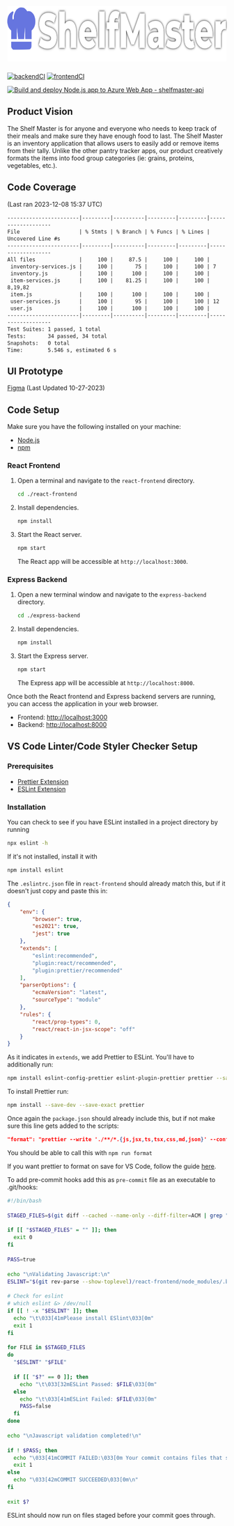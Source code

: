 <h1 align="center">
  <a href="https://github.com/narcolin/shelfmaster">
    <!-- Please provide path to your logo here -->
    <img src="docs/logo.png" alt="Logo" width="747" height="127">
  </a>
</h1>

[![backendCI](https://github.com/narcolin/shelfmaster/actions/workflows/node.js.yml/badge.svg)](https://github.com/narcolin/shelfmaster/actions/workflows/node.js.yml)
[![frontendCI](https://github.com/narcolin/shelfmaster/actions/workflows/react-frontend-ci.yml/badge.svg)](https://github.com/narcolin/shelfmaster/actions/workflows/react-frontend-ci.yml)

[![Build and deploy Node.js app to Azure Web App - shelfmaster-api](https://github.com/narcolin/shelfmaster/actions/workflows/main_shelfmaster-api.yml/badge.svg)](https://github.com/narcolin/shelfmaster/actions/workflows/main_shelfmaster-api.yml)

## Product Vision
The Shelf Master is for anyone and everyone who needs to keep track of their meals and make sure they have enough food to last. The Shelf Master is an inventory application that allows users to easily add or remove items from their tally. Unlike the other pantry tracker apps, our product creatively formats the items into food group categories (ie: grains, proteins, vegetables, etc.).

## Code Coverage
(Last ran 2023-12-08 15:37 UTC)
```
-----------------------|---------|----------|---------|---------|-------------------
File                   | % Stmts | % Branch | % Funcs | % Lines | Uncovered Line #s
-----------------------|---------|----------|---------|---------|-------------------
All files              |     100 |     87.5 |     100 |     100 |
 inventory-services.js |     100 |       75 |     100 |     100 | 7
 inventory.js          |     100 |      100 |     100 |     100 |
 item-services.js      |     100 |    81.25 |     100 |     100 | 8,19,82
 item.js               |     100 |      100 |     100 |     100 |
 user-services.js      |     100 |       95 |     100 |     100 | 12
 user.js               |     100 |      100 |     100 |     100 |
-----------------------|---------|----------|---------|---------|-------------------
Test Suites: 1 passed, 1 total
Tests:       34 passed, 34 total
Snapshots:   0 total
Time:        5.546 s, estimated 6 s
```

## UI Prototype
[Figma](https://www.figma.com/file/XXGMydp5IymbYieMKrbkJC/shelfmaster?type=design&node-id=0%3A1&mode=design&t=YxGTjOgWrYnnRygF-1) (Last Updated 10-27-2023)

## Code Setup
Make sure you have the following installed on your machine:
- [Node.js](https://nodejs.org/)
- [npm](https://www.npmjs.com/get-npm)

### React Frontend

1. Open a terminal and navigate to the `react-frontend` directory.

    ```bash
    cd ./react-frontend
    ```

2. Install dependencies.

    ```bash
    npm install
    ```

3. Start the React server.

    ```bash
    npm start
    ```

   The React app will be accessible at `http://localhost:3000`.

### Express Backend

1. Open a new terminal window and navigate to the `express-backend` directory.

    ```bash
    cd ./express-backend
    ```

2. Install dependencies.

    ```bash
    npm install
    ```

3. Start the Express server.

    ```bash
    npm start
    ```

   The Express app will be accessible at `http://localhost:8000`.

Once both the React frontend and Express backend servers are running, you can access the application in your web browser.
- Frontend: [http://localhost:3000](http://localhost:3000)
- Backend: [http://localhost:8000](http://localhost:8000)

## VS Code Linter/Code Styler Checker Setup
### Prerequisites 

 - [Prettier Extension](https://marketplace.visualstudio.com/items?itemName=esbenp.prettier-vscode)
 - [ESLint Extension](https://marketplace.visualstudio.com/items?itemName=dbaeumer.vscode-eslint)

### Installation
You can check to see if you have ESLint installed in a project directory by running
```sh
npx eslint -h
```
If it's not installed, install it with<br/>
```sh
npm install eslint
```

The `.eslintrc.json` file in `react-frontend` should already match this, but if it doesn't just copy and paste this in:
```json
{
    "env": {
        "browser": true,
        "es2021": true,
        "jest": true
    },
    "extends": [
        "eslint:recommended",
        "plugin:react/recommended",
        "plugin:prettier/recommended"
    ],
    "parserOptions": {
        "ecmaVersion": "latest",
        "sourceType": "module"
    },
    "rules": {
        "react/prop-types": 0,
        "react/react-in-jsx-scope": "off"
    }
}
```
As it indicates in `extends`, we add Prettier to ESLint. You'll have to additionally run:<br/>
```sh
npm install eslint-config-prettier eslint-plugin-prettier prettier --save-dev
```

To install Prettier run:
```sh
npm install --save-dev --save-exact prettier
```

Once again the `package.json` should already include this, but if not make sure this line gets added to the scripts:
```json
"format": "prettier --write './**/*.{js,jsx,ts,tsx,css,md,json}' --config ./.prettierrc"
```

You should be able to call this with ```npm run format```

If you want prettier to format on save for VS Code, follow the guide [here](https://blog.yogeshchavan.dev/automatically-format-code-on-file-save-in-visual-studio-code-using-prettier).

To add pre-commit hooks add this as `pre-commit` file as an executable to .git/hooks:
```sh
#!/bin/bash

STAGED_FILES=$(git diff --cached --name-only --diff-filter=ACM | grep ".jsx\{0,1\}$")

if [[ "$STAGED_FILES" = "" ]]; then
  exit 0
fi

PASS=true

echo "\nValidating Javascript:\n"
ESLINT="$(git rev-parse --show-toplevel)/react-frontend/node_modules/.bin/eslint"

# Check for eslint
# which eslint &> /dev/null
if [[ ! -x "$ESLINT" ]]; then
  echo "\t\033[41mPlease install ESlint\033[0m"
  exit 1
fi

for FILE in $STAGED_FILES
do
  "$ESLINT" "$FILE"

  if [[ "$?" == 0 ]]; then
    echo "\t\033[32mESLint Passed: $FILE\033[0m"
  else
    echo "\t\033[41mESLint Failed: $FILE\033[0m"
    PASS=false
  fi
done

echo "\nJavascript validation completed!\n"

if ! $PASS; then
  echo "\033[41mCOMMIT FAILED:\033[0m Your commit contains files that should pass ESLint but do not. Please fix the ESLint errors and try again.\n"
  exit 1
else
  echo "\033[42mCOMMIT SUCCEEDED\033[0m\n"
fi

exit $?
```

ESLint should now run on files staged before your commit goes through.
